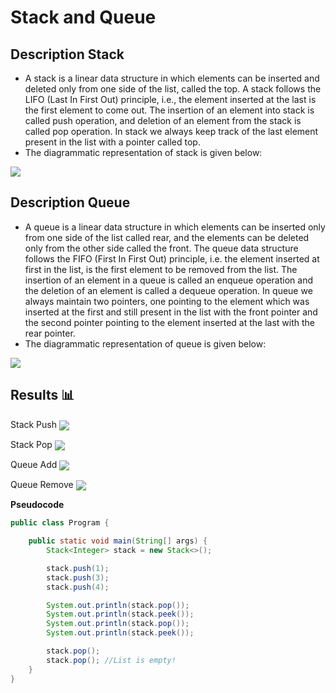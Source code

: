 Stack and Queue
=======================

## Description Stack

- A stack is a linear data structure in which elements can be inserted and deleted only from one side of the list, called the top. A stack follows the LIFO (Last In First Out) principle, i.e., the element inserted at the last is the first element to come out. The insertion of an element into stack is called push operation, and deletion of an element from the stack is called pop operation. In stack we always keep track of the last element present in the list with a pointer called top.
- The diagrammatic representation of stack is given below:

<img src="https://github.com/Vlajkovic01/Data-Structures-and-Algorithms-in-Java/blob/main/others/Stack.png" align=center>

## Description Queue

- A queue is a linear data structure in which elements can be inserted only from one side of the list called rear, and the elements can be deleted only from the other side called the front. The queue data structure follows the FIFO (First In First Out) principle, i.e. the element inserted at first in the list, is the first element to be removed from the list. The insertion of an element in a queue is called an enqueue operation and the deletion of an element is called a dequeue operation. In queue we always maintain two pointers, one pointing to the element which was inserted at the first and still present in the list with the front pointer and the second pointer pointing to the element inserted at the last with the rear pointer.
- The diagrammatic representation of queue is given below:

<img src="https://github.com/Vlajkovic01/Data-Structures-and-Algorithms-in-Java/blob/main/others/Queue.png" align=center>

## Results 📊

Stack Push
<img src="https://github.com/Vlajkovic01/Data-Structures-and-Algorithms-in-Java/blob/main/others/StackPush.gif" align=center>

Stack Pop
<img src="https://github.com/Vlajkovic01/Data-Structures-and-Algorithms-in-Java/blob/main/others/StackPop.gif" align=center>

Queue Add
<img src="https://github.com/Vlajkovic01/Data-Structures-and-Algorithms-in-Java/blob/main/others/QueueAdd.gif" align=center>

Queue Remove
<img src="https://github.com/Vlajkovic01/Data-Structures-and-Algorithms-in-Java/blob/main/others/QueueRemove.gif" align=center>

**Pseudocode**
```java
public class Program {

    public static void main(String[] args) {
        Stack<Integer> stack = new Stack<>();

        stack.push(1);
        stack.push(3);
        stack.push(4);

        System.out.println(stack.pop());
        System.out.println(stack.peek());
        System.out.println(stack.pop());
        System.out.println(stack.peek());

        stack.pop();
        stack.pop(); //List is empty!
    }
}
```
